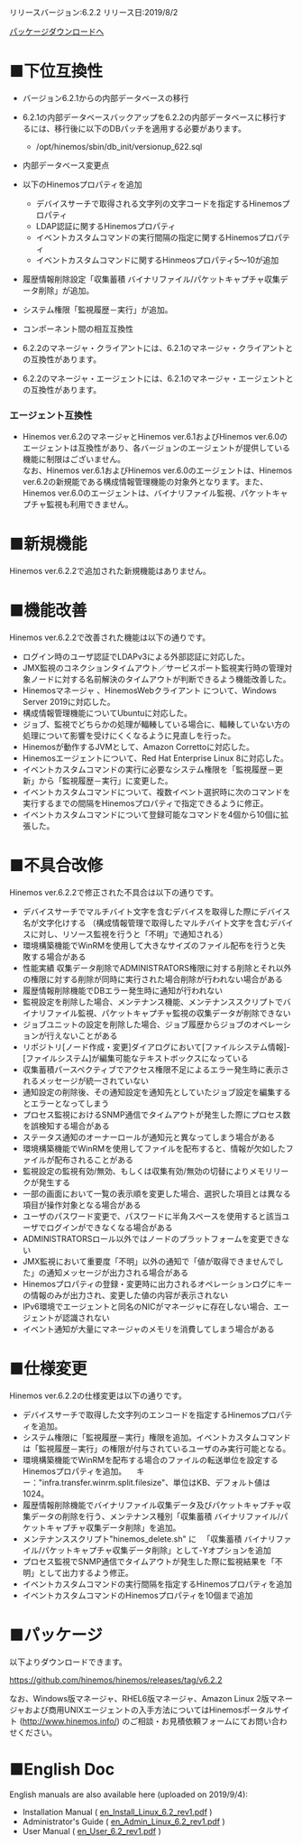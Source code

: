 リリースバージョン:6.2.2
リリース日:2019/8/2

[パッケージダウンロードへ](#packages)

# ■下位互換性

- バージョン6.2.1からの内部データベースの移行

- 6.2.1の内部データベースバックアップを6.2.2の内部データベースに移行するには、移行後に以下のDBパッチを適用する必要があります。

   - /opt/hinemos/sbin/db_init/versionup_622.sql


- 内部データベース変更点

 - 以下のHinemosプロパティを追加
   - デバイスサーチで取得される文字列の文字コードを指定するHinemosプロパティ
   - LDAP認証に関するHinemosプロパティ
   - イベントカスタムコマンドの実行間隔の指定に関するHinemosプロパティ
   - イベントカスタムコマンドに関するHinmeosプロパティ5～10が追加
 - 履歴情報削除設定「収集蓄積 バイナリファイル/パケットキャプチャ収集データ削除」が追加。
 - システム権限「監視履歴－実行」が追加。


- コンポーネント間の相互互換性

 - 6.2.2のマネージャ・クライアントには、6.2.1のマネージャ・クライアントとの互換性があります。
 - 6.2.2のマネージャ・エージェントには、6.2.1のマネージャ・エージェントとの互換性があります。

### エージェント互換性
- Hinemos ver.6.2のマネージャとHinemos ver.6.1およびHinemos ver.6.0のエージェントは互換性があり、各バージョンのエージェントが提供している機能に制限はございません。  
  なお、Hinemos ver.6.1およびHinemos ver.6.0のエージェントは、Hinemos ver.6.2の新規能である構成情報管理機能の対象外となります。また、Hinemos ver.6.0のエージェントは、バイナリファイル監視、パケットキャプチャ監視も利用できません。  


# ■新規機能

Hinemos ver.6.2.2で追加された新規機能はありません。


# ■機能改善

Hinemos ver.6.2.2で改善された機能は以下の通りです。

- ログイン時のユーザ認証でLDAPv3による外部認証に対応した。
- JMX監視のコネクションタイムアウト／サービスポート監視実行時の管理対象ノードに対する名前解決のタイムアウトが判断できるよう機能改善した。
- Hinemosマネージャ 、HinemosWebクライアント について、Windows Server 2019に対応した。
- 構成情報管理機能についてUbuntuに対応した。
- ジョブ、監視でどちらかの処理が輻輳している場合に、輻輳していない方の処理について影響を受けにくくなるように見直しを行った。
- Hinemosが動作するJVMとして、Amazon Correttoに対応した。
- Hinemosエージェントについて、Red Hat Enterprise Linux 8に対応した。
- イベントカスタムコマンドの実行に必要なシステム権限を「監視履歴－更新」から「監視履歴－実行」に変更した。
- イベントカスタムコマンドについて、複数イベント選択時に次のコマンドを実行するまでの間隔をHinemosプロパティで指定できるように修正。
- イベントカスタムコマンドについて登録可能なコマンドを4個から10個に拡張した。


# ■不具合改修

Hinemos ver.6.2.2で修正された不具合は以下の通りです。

- デバイスサーチでマルチバイト文字を含むデバイスを取得した際にデバイス名が文字化けする
  （構成情報管理で取得したマルチバイト文字を含むデバイスに対し、リソース監視を行うと「不明」で通知される）
- 環境構築機能でWinRMを使用して大きなサイズのファイル配布を行うと失敗する場合がある
- 性能実績 収集データ削除でADMINISTRATORS権限に対する削除とそれ以外の権限に対する削除が同時に実行された場合削除が行われない場合がある
- 履歴情報削除機能でDBエラー発生時に通知が行われない
- 監視設定を削除した場合、メンテナンス機能、メンテナンススクリプトでバイナリファイル監視、パケットキャプチャ監視の収集データが削除できない
- ジョブユニットの設定を削除した場合、ジョブ履歴からジョブのオペレーションが行えないことがある
- リポジトリ[ノード作成・変更]ダイアログにおいて[ファイルシステム情報]-[ファイルシステム]が編集可能なテキストボックスになっている
- 収集蓄積パースペクティブでアクセス権限不足によるエラー発生時に表示されるメッセージが統一されていない
- 通知設定の削除後、その通知設定を通知先としていたジョブ設定を編集するとエラーとなってしまう
- プロセス監視におけるSNMP通信でタイムアウトが発生した際にプロセス数を誤検知する場合がある
- ステータス通知のオーナーロールが通知元と異なってしまう場合がある
- 環境構築機能でWinRMを使用してファイルを配布すると、情報が欠如したファイルが配布されることがある
- 監視設定の監視有効/無効、もしくは収集有効/無効の切替によりメモリリークが発生する
- 一部の画面において一覧の表示順を変更した場合、選択した項目とは異なる項目が操作対象となる場合がある
- ユーザのパスワード変更で、パスワードに半角スペースを使用すると該当ユーザでログインができなくなる場合がある
- ADMINISTRATORSロール以外ではノードのプラットフォームを変更できない
- JMX監視において重要度「不明」以外の通知で「値が取得できませんでした」の通知メッセージが出力される場合がある
- Hinemosプロパティの登録・変更時に出力されるオペレーションログにキーの情報のみが出力され、変更した値の内容が表示されない
- IPv6環境でエージェントと同名のNICがマネージャに存在しない場合、エージェントが認識されない
- イベント通知が大量にマネージャのメモリを消費してしまう場合がある


# ■仕様変更

Hinemos ver.6.2.2の仕様変更は以下の通りです。

- デバイスサーチで取得した文字列のエンコードを指定するHinemosプロパティを追加。
- システム権限に「監視履歴－実行」権限を追加。イベントカスタムコマンドは「監視履歴－実行」の権限が付与されているユーザのみ実行可能となる。
- 環境構築機能でWinRMを配布する場合のファイルの転送単位を設定するHinemosプロパティを追加。
　キー："infra.transfer.winrm.split.filesize"、単位はKB、デフォルト値は1024。
- 履歴情報削除機能でバイナリファイル収集データ及びパケットキャプチャ収集データの削除を行う、メンテナンス種別「収集蓄積 バイナリファイル/パケットキャプチャ収集データ削除」を追加。
- メンテナンススクリプト"hinemos_delete.sh" に
　「収集蓄積 バイナリファイル/パケットキャプチャ収集データ削除」として-Yオプションを追加
- プロセス監視でSNMP通信でタイムアウトが発生した際に監視結果を「不明」として出力するよう修正。
- イベントカスタムコマンドの実行間隔を指定するHinemosプロパティを追加
- イベントカスタムコマンドのHinemosプロパティを10個まで追加


# ■パッケージ <a name="packages"/>

以下よりダウンロードできます。

https://github.com/hinemos/hinemos/releases/tag/v6.2.2

なお、Windows版マネージャ、RHEL6版マネージャ、Amazon Linux 2版マネージャおよび商用UNIXエージェントの入手方法についてはHinemosポータルサイト (http://www.hinemos.info/) のご相談・お見積依頼フォームにてお問い合わせください。


# ■English Doc <a name="eng"/>

English manuals are also available here (uploaded on 2019/9/4):

- Installation Manual ( [en_Install_Linux_6.2_rev1.pdf](https://github.com/hinemos/hinemos/releases/download/v6.2.2/en_Install_Linux_6.2_rev1.pdf) )
- Administrator's Guide ( [en_Admin_Linux_6.2_rev1.pdf](https://github.com/hinemos/hinemos/releases/download/v6.2.2/en_Admin_Linux_6.2_rev1.pdf) )
- User Manual ( [en_User_6.2_rev1.pdf](https://github.com/hinemos/hinemos/releases/download/v6.2.2/en_User_6.2_rev1.pdf) )
